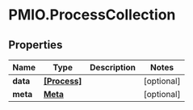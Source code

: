 # PMIO.ProcessCollection

## Properties
Name | Type | Description | Notes
------------ | ------------- | ------------- | -------------
**data** | [**[Process]**](Process.md) |  | [optional] 
**meta** | [**Meta**](Meta.md) |  | [optional] 


